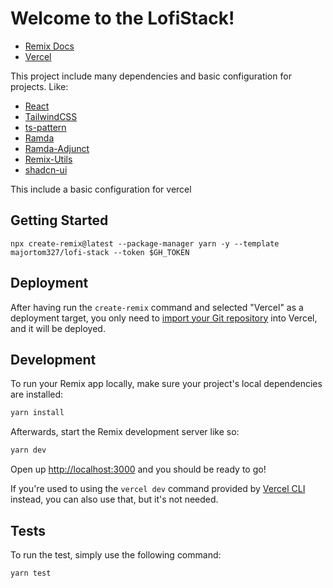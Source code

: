 # Welcome to the LofiStack!

- [Remix Docs](https://remix.run/docs)
- [Vercel](https://vercel.com)

This project include many dependencies and basic configuration for projects.
Like:

- [React](https://reactjs.org/)
- [TailwindCSS](https://tailwindcss.com/)
- [ts-pattern](https://npmjs.org/package/ts-pattern)
- [Ramda](https://ramdajs.com/)
- [Ramda-Adjunct](https://char0n.github.io/ramda-adjunct/)
- [Remix-Utils](https://github.com/sergiodxa/remix-utils)
- [shadcn-ui](https://ui.shadcn.com/)

This include a basic configuration for vercel

## Getting Started

```shell
npx create-remix@latest --package-manager yarn -y --template majortom327/lofi-stack --token $GH_TOKEN
```

## Deployment

After having run the `create-remix` command and selected "Vercel" as a deployment target, you only need to [import your Git repository](https://vercel.com/new) into Vercel, and it will be deployed.

## Development

To run your Remix app locally, make sure your project's local dependencies are installed:

```sh
yarn install
```

Afterwards, start the Remix development server like so:

```sh
yarn dev
```

Open up [http://localhost:3000](http://localhost:3000) and you should be ready to go!

If you're used to using the `vercel dev` command provided by [Vercel CLI](https://vercel.com/cli) instead, you can also use that, but it's not needed.

## Tests

To run the test, simply use the following command:

```sh
yarn test
```
